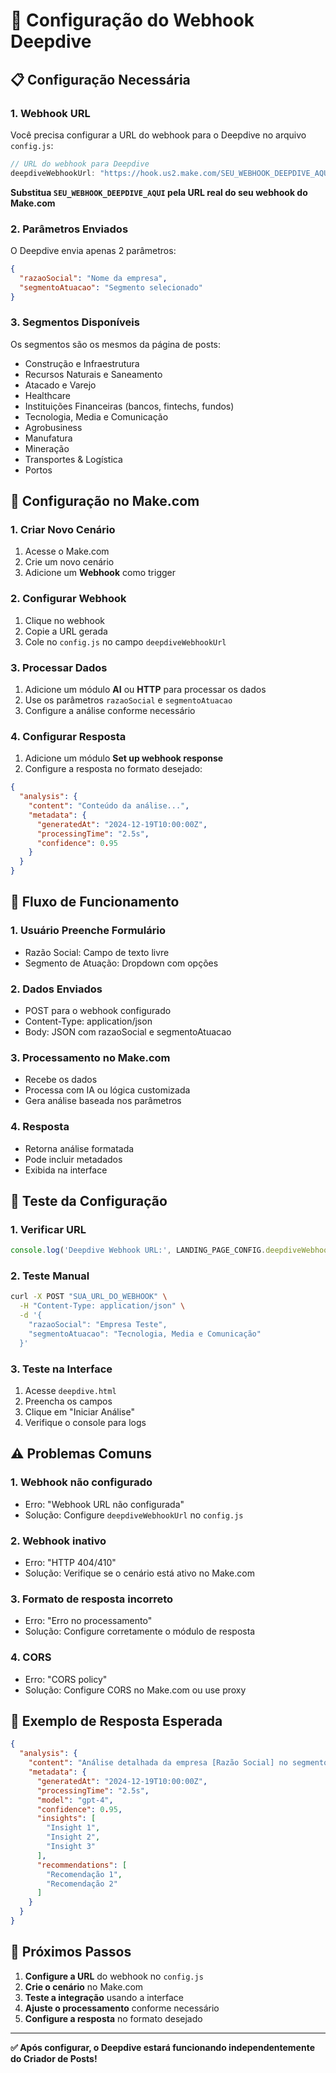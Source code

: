 # 🔧 Configuração do Webhook Deepdive

## 📋 **Configuração Necessária**

### **1. Webhook URL**
Você precisa configurar a URL do webhook para o Deepdive no arquivo `config.js`:

```javascript
// URL do webhook para Deepdive
deepdiveWebhookUrl: "https://hook.us2.make.com/SEU_WEBHOOK_DEEPDIVE_AQUI",
```

**Substitua `SEU_WEBHOOK_DEEPDIVE_AQUI` pela URL real do seu webhook do Make.com**

### **2. Parâmetros Enviados**
O Deepdive envia apenas 2 parâmetros:

```json
{
  "razaoSocial": "Nome da empresa",
  "segmentoAtuacao": "Segmento selecionado"
}
```

### **3. Segmentos Disponíveis**
Os segmentos são os mesmos da página de posts:
- Construção e Infraestrutura
- Recursos Naturais e Saneamento
- Atacado e Varejo
- Healthcare
- Instituições Financeiras (bancos, fintechs, fundos)
- Tecnologia, Media e Comunicação
- Agrobusiness
- Manufatura
- Mineração
- Transportes & Logística
- Portos

## 🎯 **Configuração no Make.com**

### **1. Criar Novo Cenário**
1. Acesse o Make.com
2. Crie um novo cenário
3. Adicione um **Webhook** como trigger

### **2. Configurar Webhook**
1. Clique no webhook
2. Copie a URL gerada
3. Cole no `config.js` no campo `deepdiveWebhookUrl`

### **3. Processar Dados**
1. Adicione um módulo **AI** ou **HTTP** para processar os dados
2. Use os parâmetros `razaoSocial` e `segmentoAtuacao`
3. Configure a análise conforme necessário

### **4. Configurar Resposta**
1. Adicione um módulo **Set up webhook response**
2. Configure a resposta no formato desejado:

```json
{
  "analysis": {
    "content": "Conteúdo da análise...",
    "metadata": {
      "generatedAt": "2024-12-19T10:00:00Z",
      "processingTime": "2.5s",
      "confidence": 0.95
    }
  }
}
```

## 🔄 **Fluxo de Funcionamento**

### **1. Usuário Preenche Formulário**
- Razão Social: Campo de texto livre
- Segmento de Atuação: Dropdown com opções

### **2. Dados Enviados**
- POST para o webhook configurado
- Content-Type: application/json
- Body: JSON com razaoSocial e segmentoAtuacao

### **3. Processamento no Make.com**
- Recebe os dados
- Processa com IA ou lógica customizada
- Gera análise baseada nos parâmetros

### **4. Resposta**
- Retorna análise formatada
- Pode incluir metadados
- Exibida na interface

## 🚀 **Teste da Configuração**

### **1. Verificar URL**
```javascript
console.log('Deepdive Webhook URL:', LANDING_PAGE_CONFIG.deepdiveWebhookUrl);
```

### **2. Teste Manual**
```bash
curl -X POST "SUA_URL_DO_WEBHOOK" \
  -H "Content-Type: application/json" \
  -d '{
    "razaoSocial": "Empresa Teste",
    "segmentoAtuacao": "Tecnologia, Media e Comunicação"
  }'
```

### **3. Teste na Interface**
1. Acesse `deepdive.html`
2. Preencha os campos
3. Clique em "Iniciar Análise"
4. Verifique o console para logs

## ⚠️ **Problemas Comuns**

### **1. Webhook não configurado**
- Erro: "Webhook URL não configurada"
- Solução: Configure `deepdiveWebhookUrl` no `config.js`

### **2. Webhook inativo**
- Erro: "HTTP 404/410"
- Solução: Verifique se o cenário está ativo no Make.com

### **3. Formato de resposta incorreto**
- Erro: "Erro no processamento"
- Solução: Configure corretamente o módulo de resposta

### **4. CORS**
- Erro: "CORS policy"
- Solução: Configure CORS no Make.com ou use proxy

## 📝 **Exemplo de Resposta Esperada**

```json
{
  "analysis": {
    "content": "Análise detalhada da empresa [Razão Social] no segmento [Segmento]...",
    "metadata": {
      "generatedAt": "2024-12-19T10:00:00Z",
      "processingTime": "2.5s",
      "model": "gpt-4",
      "confidence": 0.95,
      "insights": [
        "Insight 1",
        "Insight 2",
        "Insight 3"
      ],
      "recommendations": [
        "Recomendação 1",
        "Recomendação 2"
      ]
    }
  }
}
```

## 🔧 **Próximos Passos**

1. **Configure a URL** do webhook no `config.js`
2. **Crie o cenário** no Make.com
3. **Teste a integração** usando a interface
4. **Ajuste o processamento** conforme necessário
5. **Configure a resposta** no formato desejado

---

**✅ Após configurar, o Deepdive estará funcionando independentemente do Criador de Posts!** 